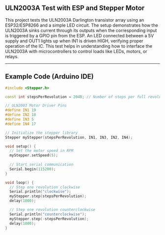 ## ULN2003A Test with ESP and Stepper Motor

This project tests the ULN2003A Darlington transistor array using an ESP32/ESP8266 and a simple LED circuit. The setup demonstrates how the ULN2003A sinks current through its outputs when the corresponding input is triggered by a GPIO pin from the ESP. An LED connected between a 5V supply and OUT1 lights up when IN1 is driven HIGH, verifying proper operation of the IC. This test helps in understanding how to interface the ULN2003A with microcontrollers to control loads like LEDs, motors, or relays.

---

##  Example Code (Arduino IDE)

```cpp
#include <Stepper.h>

const int stepsPerRevolution = 2048; // Number of steps per full revolution

// ULN2003 Motor Driver Pins
#define IN1 19
#define IN2 18
#define IN3 5
#define IN4 17

// Initialize the stepper library
Stepper myStepper(stepsPerRevolution, IN1, IN3, IN2, IN4);

void setup() {
  // Set the motor speed in RPM
  myStepper.setSpeed(5);
  
  // Start serial communication
  Serial.begin(115200);
}

void loop() {
  // Step one revolution clockwise
  Serial.println("clockwise");
  myStepper.step(stepsPerRevolution);
  delay(1000);

  // Step one revolution counterclockwise
  Serial.println("counterclockwise");
  myStepper.step(-stepsPerRevolution);
  delay(1000);
}

